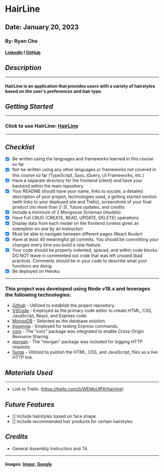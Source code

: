 # HairLine
## Date: January 20, 2023
### By: Ryan Cho
#### [LinkedIn](https://www.linkedin.com/in/ryan-wongene-cho/) l [GitHub](https://github.com/notryancho)

## ***Description***
***
#### HairLine is an application that provides users with a variety of hairstyles based on the user's preferences and hair type.

## ***Getting Started***
***
### Click to use HairLine: [HairLine](https://hairline.herokuapp.com/)

***
## ***Checklist***
* [x] Be written using the languages and frameworks learned in this course so far
* [x] Not be written using any other languages or frameworks not covered in this course so far (TypeScript, Sass, jQuery, UI Frameworks, etc.)
* [x] Have a separate directory for the frontend (client) and have your backend within the main repository.
* [x] Your README should have your name, links to socials, a detailed description of your project, technologies used, a getting started section (with links to your deployed site and Trello), screenshots of your final product (no more than 2-3), future updates, and credits.
* [x] Include a minimum of 2 Mongoose Schemas (models)
* [x] Have Full CRUD (CREATE, READ, UPDATE, DELETE) operations
* [x] Display data from each model on the frontend (unless given an exemption on one by an Instructor)
* [x] Must be able to navigate between different pages (React Router)
* [x] Have at least 40 meaningful git commits. You should be committing your changes every time you build a new feature.
* [x] Your code should be properly indented, spaced, and within code blocks. DO NOT leave in commented out code that was left unused (bad practice). Comments should be in your code to describe what your functions are doing.
* [x] Be deployed on Heroku
***
### This project was developed using Node v18.x and leverages the following technologies:
* [Github](https://github.com/) - Utilized to establish the project repository.
* [VSCode](https://code.visualstudio.com/) - Employed as the primary code editor to create HTML, CSS, JavaScript, React, and Express code. 
* [MongoDB](https://www.mongodb.com/cloud/atlas/lp/try4?utm_content=rlsavisitor&utm_source=google&utm_campaign=search_gs_pl_evergreen_atlas_core_retarget-brand_gic-null_amers-us-ca_ps-all_desktop_eng_lead&utm_term=mongodb&utm_medium=cpc_paid_search&utm_ad=e&utm_ad_campaign_id=14291004479&adgroup=128837427347&cq_cmp=14291004479&gclid=CjwKCAiArY2fBhB9EiwAWqHK6ojEvQyb-6P-jwBIIENwDlR1nzXX1m7MZWBhenUOqTiZyUdZXExhGxoCFn8QAvD_BwE) - Selected as the database solution.
* [Insomnia](https://insomnia.rest/download) - Employed for testing Express commands.
* [cors](https://www.npmjs.com/package/cors) - The "cors" package was integrated to enable Cross-Origin Resource Sharing.
* [morgan](https://www.npmjs.com/package/morgan) - The "morgan" package was included for logging HTTP requests.
* [Surge](https://surge.sh/) - Utilized to publish the HTML, CSS, and JavaScript, files as a live HTTP link.

## ***Materials Used***
***
* Link to Trello: (https://trello.com/b/WEMpUfFK/hairline)

## ***Future Features***
- [] Include hairstyles based on face shape
- [] Include recommended hair products for certain hairstyles
## ***Credits***
- General Assembly Instructors and TA
***
#### Images: [Imgur](https://imgur.com/), [Google](https://www.google.com/)
